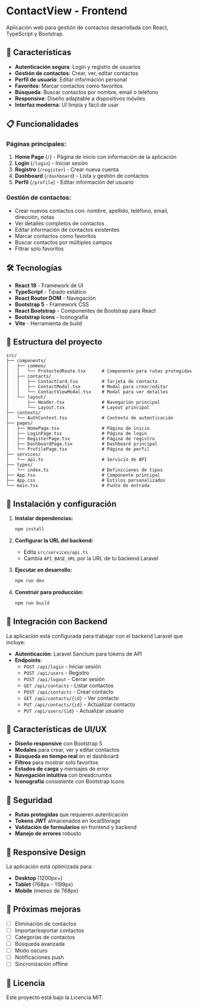 # ContactView - Frontend

Aplicación web para gestión de contactos desarrollada con React, TypeScript y Bootstrap.

## 🚀 Características

- **Autenticación segura**: Login y registro de usuarios
- **Gestión de contactos**: Crear, ver, editar contactos
- **Perfil de usuario**: Editar información personal
- **Favoritos**: Marcar contactos como favoritos
- **Búsqueda**: Buscar contactos por nombre, email o teléfono
- **Responsive**: Diseño adaptable a dispositivos móviles
- **Interfaz moderna**: UI limpia y fácil de usar

## 📋 Funcionalidades

### Páginas principales:
1. **Home Page** (`/`) - Página de inicio con información de la aplicación
2. **Login** (`/login`) - Iniciar sesión
3. **Registro** (`/register`) - Crear nueva cuenta
4. **Dashboard** (`/dashboard`) - Lista y gestión de contactos
5. **Perfil** (`/profile`) - Editar información del usuario

### Gestión de contactos:
- Crear nuevos contactos con: nombre, apellido, teléfono, email, dirección, notas
- Ver detalles completos de contactos
- Editar información de contactos existentes
- Marcar contactos como favoritos
- Buscar contactos por múltiples campos
- Filtrar solo favoritos

## 🛠️ Tecnologías

- **React 19** - Framework de UI
- **TypeScript** - Tipado estático
- **React Router DOM** - Navegación
- **Bootstrap 5** - Framework CSS
- **React Bootstrap** - Componentes de Bootstrap para React
- **Bootstrap Icons** - Iconografía
- **Vite** - Herramienta de build

## 📁 Estructura del proyecto

```
src/
├── components/
│   ├── common/
│   │   └── ProtectedRoute.tsx      # Componente para rutas protegidas
│   ├── contacts/
│   │   ├── ContactCard.tsx         # Tarjeta de contacto
│   │   ├── ContactModal.tsx        # Modal para crear/editar
│   │   └── ContactViewModal.tsx    # Modal para ver detalles
│   └── layout/
│       ├── Header.tsx              # Navegación principal
│       └── Layout.tsx              # Layout principal
├── contexts/
│   └── AuthContext.tsx             # Contexto de autenticación
├── pages/
│   ├── HomePage.tsx                # Página de inicio
│   ├── LoginPage.tsx               # Página de login
│   ├── RegisterPage.tsx            # Página de registro
│   ├── DashboardPage.tsx           # Dashboard principal
│   └── ProfilePage.tsx             # Página de perfil
├── services/
│   └── api.ts                      # Servicio de API
├── types/
│   └── index.ts                    # Definiciones de tipos
├── App.tsx                         # Componente principal
├── App.css                         # Estilos personalizados
└── main.tsx                        # Punto de entrada
```

## 🔧 Instalación y configuración

1. **Instalar dependencias:**
   ```bash
   npm install
   ```

2. **Configurar la URL del backend:**
   - Edita `src/services/api.ts`
   - Cambia `API_BASE_URL` por la URL de tu backend Laravel

3. **Ejecutar en desarrollo:**
   ```bash
   npm run dev
   ```

4. **Construir para producción:**
   ```bash
   npm run build
   ```

## 🔗 Integración con Backend

La aplicación está configurada para trabajar con el backend Laravel que incluye:

- **Autenticación**: Laravel Sanctum para tokens de API
- **Endpoints**:
  - `POST /api/login` - Iniciar sesión
  - `POST /api/users` - Registro
  - `POST /api/logout` - Cerrar sesión
  - `GET /api/contacts` - Listar contactos
  - `POST /api/contacts` - Crear contacto
  - `GET /api/contacts/{id}` - Ver contacto
  - `PUT /api/contacts/{id}` - Actualizar contacto
  - `PUT /api/users/{id}` - Actualizar usuario

## 🎨 Características de UI/UX

- **Diseño responsive** con Bootstrap 5
- **Modales** para crear, ver y editar contactos
- **Búsqueda en tiempo real** en el dashboard
- **Filtros** para mostrar solo favoritos
- **Estados de carga** y mensajes de error
- **Navegación intuitiva** con breadcrumbs
- **Iconografía** consistente con Bootstrap Icons

## 🔐 Seguridad

- **Rutas protegidas** que requieren autenticación
- **Tokens JWT** almacenados en localStorage
- **Validación de formularios** en frontend y backend
- **Manejo de errores** robusto

## 📱 Responsive Design

La aplicación está optimizada para:
- **Desktop** (1200px+)
- **Tablet** (768px - 1199px)
- **Mobile** (menos de 768px)

## 🚀 Próximas mejoras

- [ ] Eliminación de contactos
- [ ] Importar/exportar contactos
- [ ] Categorías de contactos
- [ ] Búsqueda avanzada
- [ ] Modo oscuro
- [ ] Notificaciones push
- [ ] Sincronización offline

## 📄 Licencia

Este proyecto está bajo la Licencia MIT.